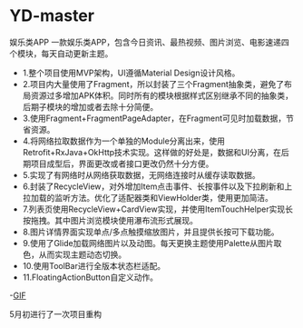 # YD-master
娱乐类APP
一款娱乐类APP，包含今日资讯、最热视频、图片浏览、电影速递四个模块，每天自动更新主题。
- 1.整个项目使用MVP架构，UI遵循Material Design设计风格。
- 2.项目内大量使用了Fragment，所以封装了三个Fragment抽象类，避免了布局资源过多增加APK体积。同时所有的模块根据样式区别继承不同的抽象类，后期子模块的增加或者去除十分简便。
- 3.使用Fragment+FragmentPageAdapter，在Fragment可见时加载数据，节省资源。
- 4.将网络拉取数据作为一个单独的Module分离出来，使用Retrofit+RxJava+OkHttp技术实现。这样做的好处是，数据和UI分离，在后期项目成型后，界面更改或者接口更改仍然十分方便。
- 5.实现了有网络时从网络获取数据，无网络连接时从缓存读取数据。
- 6.封装了RecycleView，对外增加Item点击事件、长按事件以及下拉刷新和上拉加载的监听方法。优化了适配器类和ViewHolder类，使用更加简洁。
- 7.列表页使用RecycleView+CardView实现，并使用ItemTouchHelper实现长按拖拽。其中图片浏览模块使用瀑布流形式展现。
- 8.图片详情界面实现单点/多点触摸缩放图片，并且提供长按可下载功能。
- 9.使用了Glide加载网络图片以及动图。每天更换主题使用Palette从图片取色，从而实现主题动态切换。
- 10.使用ToolBar进行全版本状态栏适配。
- 11.FloatingActionButton自定义动作。

-[GIF](https://github.com/JadynAi/YD-master/blob/master/GIF.gif)

5月初进行了一次项目重构

